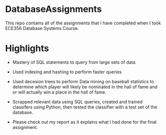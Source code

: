# DatabaseAssignments

This repo contains all of the assignments that I have completed when I took ECE356 Database Systems Course.

# Highlights
- Mastery of SQL statements to query from large sets of data
- Used indexing and hashing to perform faster queries
- Used decesion trees to perform Data mining on baseball statistics to determine which player will likely be nominated in the hall of fame and or will actually win a place in the hall of fame.
- Scrapped relevant data using SQL queries, created and trained classifers using Python, then tested the classifier with a test set of the database.

- Please check out my report as it explains what I had done for the final assignment.


